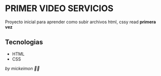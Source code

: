 # PRIMER VIDEO SERVICIOS

Proyecto inicial para aprender como subir archivos html, cssy read **primera vez**

## Tecnologias

* HTML
* CSS

_by mickeimon 🐱‍🚀_
